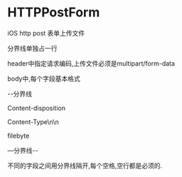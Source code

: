 # HTTPPostForm

iOS http post 表单上传文件

分界线单独占一行

header中指定请求编码,上传文件必须是multipart/form-data

body中,每个字段基本格式

--分界线

Content-disposition

Content-Type\n\n

filebyte

—分界线--

不同的字段之间用分界线隔开,每个空格,空行都是必须的.

